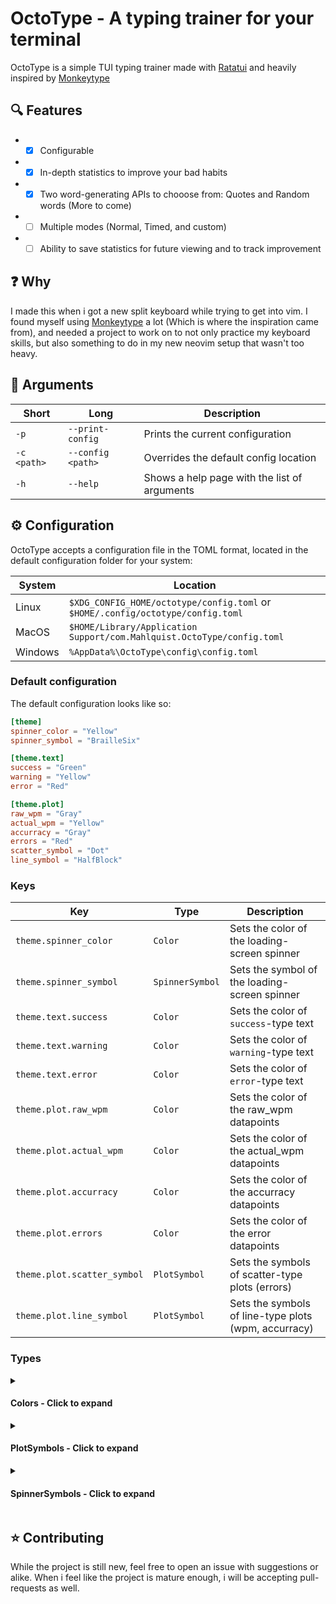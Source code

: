 # OctoType - A typing trainer for your terminal

OctoType is a simple TUI typing trainer made with [Ratatui](ratatui) and heavily
inspired by [Monkeytype](monkeytype)

## 🔍 Features

-
  - [x] Configurable
-
  - [x] In-depth statistics to improve your bad habits
-
  - [x] Two word-generating APIs to chooose from: Quotes and Random words (More
        to come)
-
  - [ ] Multiple modes (Normal, Timed, and custom)
-
  - [ ] Ability to save statistics for future viewing and to track improvement

## ❓ Why

I made this when i got a new split keyboard while trying to get into vim. I
found myself using [Monkeytype](monkeytype) a lot (Which is where the
inspiration came from), and needed a project to work on to not only practice my
keyboard skills, but also something to do in my new neovim setup that wasn't too
heavy.

## 🔖 Arguments

| Short       | Long              | Description                                  |
| ----------- | ----------------- | -------------------------------------------- |
| `-p`        | `--print-config`  | Prints the current configuration             |
| `-c <path>` | `--config <path>` | Overrides the default config location        |
| `-h`        | `--help`          | Shows a help page with the list of arguments |

## ⚙️ Configuration

OctoType accepts a configuration file in the TOML format, located in the default
configuration folder for your system:

| System  | Location                                                                        |
| ------- | ------------------------------------------------------------------------------- |
| Linux   | `$XDG_CONFIG_HOME/octotype/config.toml` or `$HOME/.config/octotype/config.toml` |
| MacOS   | `$HOME/Library/Application Support/com.Mahlquist.OctoType/config.toml`          |
| Windows | `%AppData%\OctoType\config\config.toml`                                         |

### Default configuration

The default configuration looks like so:

```toml
[theme]
spinner_color = "Yellow"
spinner_symbol = "BrailleSix"

[theme.text]
success = "Green"
warning = "Yellow"
error = "Red"

[theme.plot]
raw_wpm = "Gray"
actual_wpm = "Yellow"
accurracy = "Gray"
errors = "Red"
scatter_symbol = "Dot"
line_symbol = "HalfBlock"
```

### Keys

| Key                         | Type            | Description                                          |
| --------------------------- | --------------- | ---------------------------------------------------- |
| `theme.spinner_color`       | `Color`         | Sets the color of the loading-screen spinner         |
| `theme.spinner_symbol`      | `SpinnerSymbol` | Sets the symbol of the loading-screen spinner        |
| `theme.text.success`        | `Color`         | Sets the color of `success`-type text                |
| `theme.text.warning`        | `Color`         | Sets the color of `warning`-type text                |
| `theme.text.error`          | `Color`         | Sets the color of `error`-type text                  |
| `theme.plot.raw_wpm`        | `Color`         | Sets the color of the raw_wpm datapoints             |
| `theme.plot.actual_wpm`     | `Color`         | Sets the color of the actual_wpm datapoints          |
| `theme.plot.accurracy`      | `Color`         | Sets the color of the accurracy datapoints           |
| `theme.plot.errors`         | `Color`         | Sets the color of the error datapoints               |
| `theme.plot.scatter_symbol` | `PlotSymbol`    | Sets the symbols of scatter-type plots (errors)      |
| `theme.plot.line_symbol`    | `PlotSymbol`    | Sets the symbols of line-type plots (wpm, accurracy) |

### Types

<details>
    <summary><h4>Colors - Click to expand</h4></summary>

    Two different types of colors can be supplied:
    ANSI or Custom which sets a specific color.

| Color          | Type   | Description |
| -------------- | ------ | ----------- |
| `#RRGGBB`      | Custom | Hex color   |
| `<integer>`    | ANSI   | ANSI index  |
| `Black`        | ANSI   |             |
| `Red`          | ANSI   |             |
| `Green`        | ANSI   |             |
| `Yellow`       | ANSI   |             |
| `Blue`         | ANSI   |             |
| `Magenta`      | ANSI   |             |
| `Cyan`         | ANSI   |             |
| `Gray`         | ANSI   |             |
| `DarkGray`     | ANSI   |             |
| `LightRed`     | ANSI   |             |
| `LightGreen`   | ANSI   |             |
| `LightYellow`  | ANSI   |             |
| `LightBlue`    | ANSI   |             |
| `LightMagenta` | ANSI   |             |
| `LightCyan`    | ANSI   |             |
| `White`        | ANSI   |             |

</details>

<details>
    <summary><h4>PlotSymbols - Click to expand</h4></summary>

| Symbol      |
| ----------- |
| `Dot`       |
| `Block`     |
| `HalfBlock` |
| `Braille`   |
| `Bar`       |

</details>

<details>
    <summary><h4>SpinnerSymbols - Click to expand</h4></summary>

| Symbol               |
| -------------------- |
| `Ascii`              |
| `Arrow`              |
| `BlackCircle`        |
| `BoxDrawing`         |
| `BrailleOne`         |
| `BrailleDouble`      |
| `BrailleSix`         |
| `BrailleSixDouble`   |
| `BrailleEight`       |
| `BrailleEightDouble` |
| `Canadian`           |
| `Clock`              |
| `DoubleArrow`        |
| `HorizontalBlock`    |
| `OghamA`             |
| `OghamB`             |
| `OghamC`             |
| `Paranthesis`        |
| `QuadrantBlock`      |
| `QuadrantBlockCrack` |
| `VerticalBlock`      |
| `WhiteCircle`        |
| `WhiteSquare`        |

</details>

## ⭐ Contributing

While the project is still new, feel free to open an issue with suggestions or
alike. When i feel like the project is mature enough, i will be accepting
pull-requests as well.

<!-- LINKS -->

[monkeytype]: https://monkeytype.com/
[ratatui]: https://ratatui.rs/
